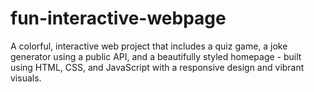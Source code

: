 # fun-interactive-webpage
A colorful, interactive web project that includes a quiz game, a joke generator using a public API, and a beautifully styled homepage - built using HTML, CSS, and JavaScript with a responsive design and vibrant visuals.
